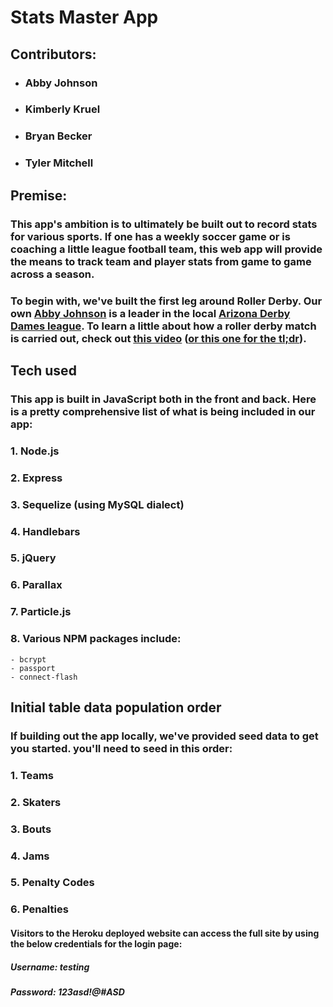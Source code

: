 # Stats Master App
## Contributors:
- ### Abby Johnson
- ### Kimberly Kruel
- ### Bryan Becker
- ### Tyler Mitchell

## Premise:
### This app's ambition is to ultimately be built out to record stats for various sports.  If one has a weekly soccer game or is coaching a little league football team, this web app will provide the means to track team and player stats from game to game across a season. 

### To begin with, we've built the first leg around Roller Derby.  Our own [Abby Johnson](http://www.arizonaderbydames.com/abby-arsenic) is a leader in the local [Arizona Derby Dames league](http://www.arizonaderbydames.com/).  To learn a little about how a roller derby match is carried out, check out [this video](https://www.youtube.com/watch?v=OTpo6M5iynI) ([or this one for the tl;dr](https://www.youtube.com/watch?v=lg6nlCnD-GE)).

## Tech used
### This app is built in JavaScript both in the front and back.  Here is a pretty comprehensive list of what is being included in our app:
### 1. Node.js
### 2. Express
### 3. Sequelize (using MySQL dialect)
### 4. Handlebars
### 5. jQuery
### 6. Parallax
### 7. Particle.js
### 8. Various NPM packages include: 
	- bcrypt
	- passport
	- connect-flash

## Initial table data population order
### If building out the app locally, we've provided seed data to get you started.  you'll need to seed in this order: 
### 1. Teams
### 2. Skaters
### 3. Bouts
### 4. Jams
### 5. Penalty Codes
### 6. Penalties

#### Visitors to the Heroku deployed website can access the full site by using the below credentials for the login page:
##### Username: testing
##### Password: 123asd!@#ASD